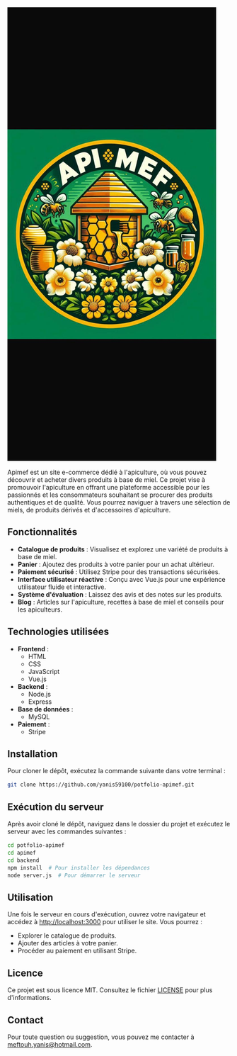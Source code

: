 <img title="Web HBNB" alt="Hbnb" src="./frontend/public/images/apimef.jpg">

Apimef est un site e-commerce dédié à l'apiculture, où vous pouvez découvrir et acheter divers produits à base de miel. Ce projet vise à promouvoir l'apiculture en offrant une plateforme accessible pour les passionnés et les consommateurs souhaitant se procurer des produits authentiques et de qualité. Vous pourrez naviguer à travers une sélection de miels, de produits dérivés et d'accessoires d'apiculture.

## Fonctionnalités

- **Catalogue de produits** : Visualisez et explorez une variété de produits à base de miel.
- **Panier** : Ajoutez des produits à votre panier pour un achat ultérieur.
- **Paiement sécurisé** : Utilisez Stripe pour des transactions sécurisées.
- **Interface utilisateur réactive** : Conçu avec Vue.js pour une expérience utilisateur fluide et interactive.
- **Système d'évaluation** : Laissez des avis et des notes sur les produits.
- **Blog** : Articles sur l'apiculture, recettes à base de miel et conseils pour les apiculteurs.

## Technologies utilisées

- **Frontend** : 
  - HTML
  - CSS
  - JavaScript
  - Vue.js
- **Backend** : 
  - Node.js
  - Express
- **Base de données** : 
  - MySQL
- **Paiement** : 
  - Stripe

## Installation

Pour cloner le dépôt, exécutez la commande suivante dans votre terminal :

```bash
git clone https://github.com/yanis59100/potfolio-apimef.git
```

## Exécution du serveur

Après avoir cloné le dépôt, naviguez dans le dossier du projet et exécutez le serveur avec les commandes suivantes :

```bash
cd potfolio-apimef
cd apimef
cd backend
npm install  # Pour installer les dépendances
node server.js  # Pour démarrer le serveur
```

## Utilisation

Une fois le serveur en cours d'exécution, ouvrez votre navigateur et accédez à [http://localhost:3000](http://localhost:3000) pour utiliser le site. Vous pourrez :

- Explorer le catalogue de produits.
- Ajouter des articles à votre panier.
- Procéder au paiement en utilisant Stripe.


## Licence

Ce projet est sous licence MIT. Consultez le fichier [LICENSE](LICENSE) pour plus d'informations.

## Contact

Pour toute question ou suggestion, vous pouvez me contacter à [meftouh.yanis@hotmail.com](meftouh.yanis@hotmail.com).

